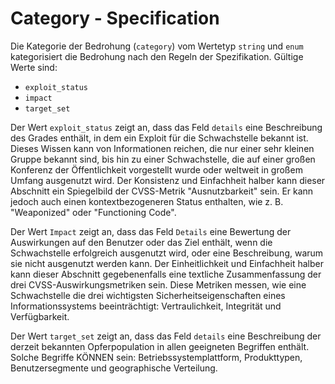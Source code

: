 # Category - Specification

Die Kategorie der Bedrohung (`category`) vom Wertetyp `string` und `enum` kategorisiert die Bedrohung nach den Regeln der Spezifikation.
Gültige Werte sind:

* `exploit_status`
* `impact`
* `target_set`

Der Wert `exploit_status` zeigt an, dass das Feld `details` eine Beschreibung des Grades enthält, in dem ein Exploit für die Schwachstelle bekannt ist.
Dieses Wissen kann von Informationen reichen, die nur einer sehr kleinen Gruppe bekannt sind, bis hin zu einer Schwachstelle, die auf einer großen Konferenz der Öffentlichkeit vorgestellt wurde oder weltweit in großem Umfang ausgenutzt wird.
Der Konsistenz und Einfachheit halber kann dieser Abschnitt ein Spiegelbild der CVSS-Metrik "Ausnutzbarkeit" sein.
Er kann jedoch auch einen kontextbezogeneren Status enthalten, wie z. B. "Weaponized" oder "Functioning Code".

Der Wert `Impact` zeigt an, dass das Feld `Details` eine Bewertung der Auswirkungen auf den Benutzer oder das Ziel enthält, wenn die Schwachstelle erfolgreich ausgenutzt wird, oder eine Beschreibung, warum sie nicht ausgenutzt werden kann.
Der Einheitlichkeit und Einfachheit halber kann dieser Abschnitt gegebenenfalls eine textliche Zusammenfassung der drei CVSS-Auswirkungsmetriken sein.
Diese Metriken messen, wie eine Schwachstelle die drei wichtigsten Sicherheitseigenschaften eines Informationssystems beeinträchtigt: Vertraulichkeit, Integrität und Verfügbarkeit.

Der Wert `target_set` zeigt an, dass das Feld `details` eine Beschreibung der derzeit bekannten Opferpopulation in allen geeigneten Begriffen enthält.
Solche Begriffe KÖNNEN sein: Betriebssystemplattform, Produkttypen, Benutzersegmente und geographische Verteilung.